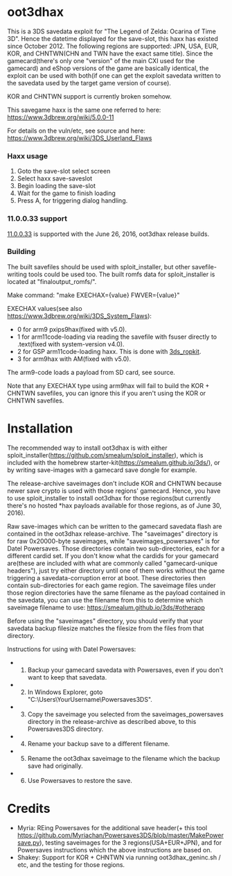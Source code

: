 # oot3dhax
This is a 3DS savedata exploit for "The Legend of Zelda: Ocarina of Time 3D". Hence the datetime displayed for the save-slot, this haxx has existed since October 2012. The following regions are supported: JPN, USA, EUR, KOR, and CHNTWN(CHN and TWN have the exact same title). Since the gamecard(there's only one "version" of the main CXI used for the gamecard) and eShop versions of the game are basically identical, the exploit can be used with both(if one can get the exploit savedata written to the savedata used by the target game version of course).  

KOR and CHNTWN support is currently broken somehow.

This savegame haxx is the same one referred to here: https://www.3dbrew.org/wiki/5.0.0-11  

For details on the vuln/etc, see source and here: https://www.3dbrew.org/wiki/3DS_Userland_Flaws

### Haxx usage
1. Goto the save-slot select screen
2. Select haxx save-saveslot 
3. Begin loading the save-slot
4. Wait for the game to finish loading
5. Press A, for triggering dialog handling.  

### 11.0.0.33 support
[11.0.0.33](https://www.3dbrew.org/wiki/11.0.0-33) is supported with the June 26, 2016, oot3dhax release builds.

### Building
The built savefiles should be used with sploit_installer, but other savefile-writing tools could be used too. The built romfs data for sploit_installer is located at "finaloutput_romfs/".

Make command: 
"make EXECHAX={value} FWVER={value}"

EXECHAX values(see also https://www.3dbrew.org/wiki/3DS_System_Flaws):
* 0 for arm9 pxips9hax(fixed with v5.0).
* 1 for arm11code-loading via reading the savefile with fsuser directly to .text(fixed with system-version v4.0).
* 2 for GSP arm11code-loading haxx. This is done with [3ds_ropkit](https://github.com/yellows8/3ds_ropkit).
* 3 for arm9hax with AM(fixed with v5.0).

The arm9-code loads a payload from SD card, see source.  

Note that any EXECHAX type using arm9hax will fail to build the KOR + CHNTWN savefiles, you can ignore this if you aren't using the KOR or CHNTWN savefiles.

# Installation
The recommended way to install oot3dhax is with either sploit_installer(https://github.com/smealum/sploit_installer), which is included with the homebrew starter-kit(https://smealum.github.io/3ds/), or by writing save-images with a gamecard save dongle for example.

The release-archive saveimages don't include KOR and CHNTWN because newer save crypto is used with those regions' gamecard. Hence, you have to use sploit_installer to install oot3dhax for those regions(but currently there's no hosted \*hax payloads available for those regions, as of June 30, 2016).

Raw save-images which can be written to the gamecard savedata flash are contained in the oot3dhax release-archive. The "saveimages" directory is for raw 0x20000-byte saveimages, while "saveimages_powersaves" is for Datel Powersaves. Those directories contain two sub-directories, each for a different cardid set. If you don't know what the cardids for your gamecard are(these are included with what are commonly called "gamecard-unique headers"), just try either directory until one of them works without the game triggering a savedata-corruption error at boot. These directories then contain sub-directories for each game region. The saveimage files under those region directories have the same filename as the payload contained in the savedata, you can use the filename from this to determine which saveimage filename to use: https://smealum.github.io/3ds/#otherapp

Before using the "saveimages" directory, you should verify that your savedata backup filesize matches the filesize from the files from that directory.

Instructions for using with Datel Powersaves:
* 1) Backup your gamecard savedata with Powersaves, even if you don't want to keep that savedata.
* 2) In Windows Explorer, goto "C:\Users\YourUsername\Powersaves3DS".
* 3) Copy the saveimage you selected from the saveimages_powersaves directory in the release-archive as described above, to this Powersaves3DS directory.
* 4) Rename your backup save to a different filename.
* 5) Rename the oot3dhax saveimage to the filename which the backup save had originally.
* 6) Use Powersaves to restore the save.

# Credits
* Myria: REing Powersaves for the additional save header(+ this tool https://github.com/Myriachan/Powersaves3DS/blob/master/MakePowersave.py), testing saveimages for the 3 regions(USA+EUR+JPN), and for Powersaves instructions which the above instructions are based on.
* Shakey: Support for KOR + CHNTWN via running oot3dhax_geninc.sh / etc, and the testing for those regions.

